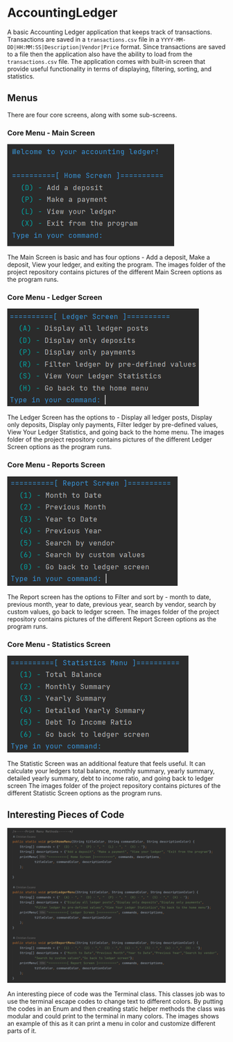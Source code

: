 # AccountingLedger
A basic Accounting Ledger application that keeps track of transactions. Transactions are saved in a `transactions.csv` file in a `YYYY-MM-DD|HH:MM:SS|Description|Vendor|Price` format.
Since transactions are saved to a file then the application also have the ability to load from the `transactions.csv` file. The application comes with built-in screen that provide useful
functionality in terms of displaying, filtering, sorting, and statistics.

## Menus
There are four core screens, along with some sub-screens.

### Core Menu - Main Screen
![Home Screen](images/home_screen.png)

The Main Screen is basic and has four options - Add a deposit, Make a deposit, View your ledger, and exiting the program.
The images folder of the project repository contains pictures of the different Main Screen options as the program runs.

### Core Menu - Ledger Screen
![Ledger Screen](images/ledger_screen.png)

The Ledger Screen has the options to - Display all ledger posts, Display only deposits, Display only payments, Filter ledger by pre-defined values,
View Your Ledger Statistics, and going back to the home menu.
The images folder of the project repository contains pictures of the different Ledger Screen options as the program runs.

### Core Menu - Reports Screen
![Report Screen](images/report_screen.png)

The Report screen has the options to Filter and sort by - month to date, previous month, year to date, previous year, search by vendor, search by custom values, go back to ledger screen.
The images folder of the project repository contains pictures of the different Report Screen options as the program runs.

### Core Menu - Statistics Screen
![Statistics Screen](images/stats_screen.png)

The Statistic Screen was an additional feature that feels useful. It can calculate your ledgers total balance, monthly summary, yearly summary, detailed yearly summary, debt to income ratio, and going back to ledger screen
The images folder of the project repository contains pictures of the different Statistic Screen options as the program runs.

## Interesting Pieces of Code
![Terminal Class](images/terminal_class.png)

An interesting piece of code was the Terminal class. This classes job was to use the terminal escape codes to change text to different colors. By putting the codes in an Enum and then creating static helper methods the class was modular and could print to the terminal in many colors. The images shows an example of this as it can print a menu in color and customize different parts of it.
